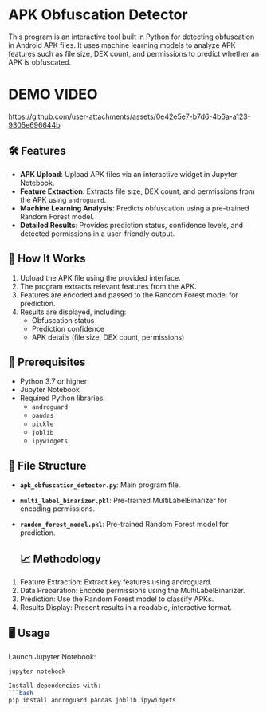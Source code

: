# APK Obfuscation Detector

This program is an interactive tool built in Python for detecting obfuscation in Android APK files. It uses machine learning models to analyze APK features such as file size, DEX count, and permissions to predict whether an APK is obfuscated.

# DEMO VIDEO

https://github.com/user-attachments/assets/0e42e5e7-b7d6-4b6a-a123-9305e696644b


## 🛠️ Features
- **APK Upload**: Upload APK files via an interactive widget in Jupyter Notebook.
- **Feature Extraction**: Extracts file size, DEX count, and permissions from the APK using `androguard`.
- **Machine Learning Analysis**: Predicts obfuscation using a pre-trained Random Forest model.
- **Detailed Results**: Provides prediction status, confidence levels, and detected permissions in a user-friendly output.

## 🚀 How It Works
1. Upload the APK file using the provided interface.
2. The program extracts relevant features from the APK.
3. Features are encoded and passed to the Random Forest model for prediction.
4. Results are displayed, including:
   - Obfuscation status
   - Prediction confidence
   - APK details (file size, DEX count, permissions)

## 🧰 Prerequisites
- Python 3.7 or higher
- Jupyter Notebook
- Required Python libraries:
  - `androguard`
  - `pandas`
  - `pickle`
  - `joblib`
  - `ipywidgets`

## 📂 File Structure
- **`apk_obfuscation_detector.py`**: Main program file.
- **`multi_label_binarizer.pkl`**: Pre-trained MultiLabelBinarizer for encoding permissions.
- **`random_forest_model.pkl`**: Pre-trained Random Forest model for prediction.

  ## 📈 Methodology
1. Feature Extraction: Extract key features using androguard.
2. Data Preparation: Encode permissions using the MultiLabelBinarizer.
3. Prediction: Use the Random Forest model to classify APKs.
4. Results Display: Present results in a readable, interactive format.

## 🖥️ Usage
Launch Jupyter Notebook:
```bash
jupyter notebook

Install dependencies with:
```bash
pip install androguard pandas joblib ipywidgets




